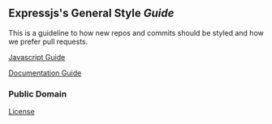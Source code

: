 ## Expressjs's General Style *Guide*

This is a guideline to how new repos and commits should be styled
 and how we prefer pull requests.

[Javascript Guide](javascript.md)

[Documentation Guide](documentation.md)

### Public Domain

[License](LICENSE)
